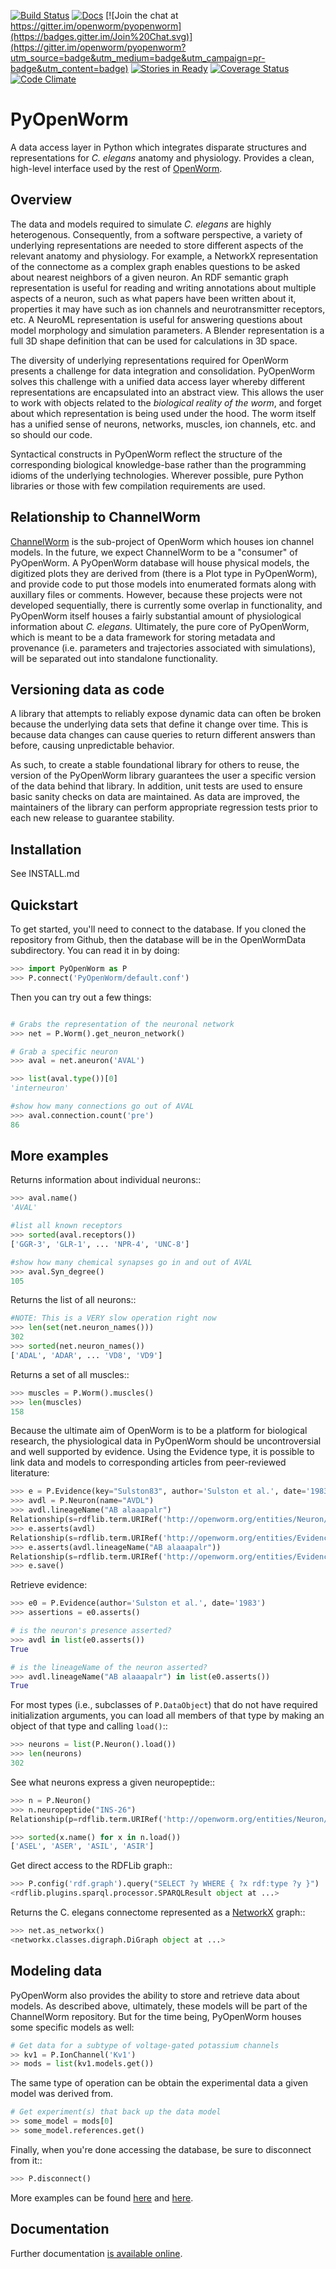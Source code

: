 [![Build Status](https://travis-ci.org/openworm/PyOpenWorm.png?branch=master)](https://travis-ci.org/openworm/PyOpenWorm/builds)
[![Docs](https://readthedocs.org/projects/pyopenworm/badge/?version=latest)](https://pyopenworm.readthedocs.org/en/latest)
[![Join the chat at https://gitter.im/openworm/pyopenworm](https://badges.gitter.im/Join%20Chat.svg)](https://gitter.im/openworm/pyopenworm?utm_source=badge&utm_medium=badge&utm_campaign=pr-badge&utm_content=badge) [![Stories in Ready](https://badge.waffle.io/openworm/pyopenworm.png?label=ready&title=Ready)](https://waffle.io/openworm/pyopenworm)  [![Coverage Status](https://coveralls.io/repos/openworm/PyOpenWorm/badge.svg?branch=dev&service=github)](https://coveralls.io/github/openworm/PyOpenWorm?branch=dev)  [![Code Climate](https://codeclimate.com/github/openworm/PyOpenWorm/badges/gpa.svg)](https://codeclimate.com/github/openworm/PyOpenWorm)

PyOpenWorm
===========

A data access layer in Python which integrates disparate structures
and representations for *C. elegans* anatomy and physiology.  Provides a
clean, high-level interface used by the rest of
[OpenWorm](http://www.openworm.org).  

Overview
--------
The data and models required to simulate *C. elegans* are highly heterogenous.
Consequently, from a software perspective, a variety of underlying
representations are needed to store different aspects
of the relevant anatomy and physiology.  For example,
a NetworkX representation of the connectome as a complex graph enables
questions to be asked about nearest neighbors of a given neuron.
An RDF semantic graph representation is useful for reading and
writing annotations about multiple aspects of a neuron, such as what papers
have been written about it, properties it may have such as
ion channels and neurotransmitter receptors, etc.  A NeuroML representation is useful
for answering questions about model morphology and simulation parameters.  A
Blender representation is a full 3D shape definition that can be used for
calculations in 3D space.

The diversity of underlying representations required for OpenWorm
presents a challenge for data integration and consolidation.  PyOpenWorm solves
this challenge with a unified data access layer whereby different representations
are encapsulated into an abstract view.  This allows the user to work with
objects related to the *biological reality of the worm*, and
forget about which representation is being used under the hood.  The worm
itself has a unified sense of neurons, networks, muscles,
ion channels, etc. and so should our code.

Syntactical constructs in PyOpenWorm reflect the structure of
the corresponding biological knowledge-base
rather than the programming idioms of the underlying technologies. Wherever possible,
pure Python libraries or those with few compilation requirements are used.

Relationship to ChannelWorm
-----------------------------
[ChannelWorm](https://github.com/openworm/ChannelWorm) is
the sub-project of OpenWorm which houses ion channel models.  In the future,
we expect ChannelWorm to be a "consumer" of PyOpenWorm.  A PyOpenWorm database will house
physical models, the digitized plots they are derived from (there is a Plot type in PyOpenWorm),
and provide code to put those models into enumerated formats along with auxillary
files or comments.  However, because these projects were not developed sequentially,
there is currently some overlap in functionality, and PyOpenWorm itself houses
a fairly substantial amount of physiological information about *C. elegans.*
Ultimately, the pure core of PyOpenWorm, which is meant to be a data framework
for storing metadata and provenance (i.e. parameters and trajectories
associated with simulations), will be separated out into standalone functionality.  

Versioning data as code
-----------------------

A library that attempts to reliably expose dynamic data can often be broken because
the underlying data sets that define it change over time.  This is because data
changes can cause queries to return different answers than before, causing
unpredictable behavior.  

As such, to create a stable foundational library for others to reuse, the version
of the PyOpenWorm library guarantees the user a specific version of the data
behind that library.  In addition, unit tests are used to ensure basic sanity
checks on data are maintained.  As data are improved, the maintainers of the
library can perform appropriate regression tests prior to each new release to
guarantee stability.

Installation
------------

See INSTALL.md

Quickstart
-----------

To get started, you'll need to connect to the database. If you cloned the
repository from Github, then the database will be in the OpenWormData
subdirectory. You can read it in by doing:

```python
>>> import PyOpenWorm as P
>>> P.connect('PyOpenWorm/default.conf')

```

Then you can try out a few things:

```python

# Grabs the representation of the neuronal network
>>> net = P.Worm().get_neuron_network()

# Grab a specific neuron
>>> aval = net.aneuron('AVAL')

>>> list(aval.type())[0]
'interneuron'

#show how many connections go out of AVAL
>>> aval.connection.count('pre')
86

```

More examples
-------------

Returns information about individual neurons::

```python
>>> aval.name()
'AVAL'

#list all known receptors
>>> sorted(aval.receptors())
['GGR-3', 'GLR-1', ... 'NPR-4', 'UNC-8']

#show how many chemical synapses go in and out of AVAL
>>> aval.Syn_degree()
105

```

Returns the list of all neurons::

```python
#NOTE: This is a VERY slow operation right now
>>> len(set(net.neuron_names()))
302
>>> sorted(net.neuron_names())
['ADAL', 'ADAR', ... 'VD8', 'VD9']

```

Returns a set of all muscles::

```python
>>> muscles = P.Worm().muscles()
>>> len(muscles)
158

```
Because the ultimate aim of OpenWorm is to be a platform for biological research,
the physiological data in PyOpenWorm should be uncontroversial and well supported by
evidence.  Using the Evidence type, it is possible to link data and models
to corresponding articles from peer-reviewed literature:

```python
>>> e = P.Evidence(key="Sulston83", author='Sulston et al.', date='1983')
>>> avdl = P.Neuron(name="AVDL")
>>> avdl.lineageName("AB alaaapalr")
Relationship(s=rdflib.term.URIRef('http://openworm.org/entities/Neuron/AVDL'), p=rdflib.term.URIRef('http://openworm.org/entities/Cell/lineageName'), o=rdflib.term.Literal('AB alaaapalr'))
>>> e.asserts(avdl)
Relationship(s=rdflib.term.URIRef('http://openworm.org/entities/Evidence/Sulston83'), p=rdflib.term.URIRef('http://openworm.org/entities/Evidence/asserts'), o=rdflib.term.URIRef('http://openworm.org/entities/Neuron/AVDL'))
>>> e.asserts(avdl.lineageName("AB alaaapalr"))
Relationship(s=rdflib.term.URIRef('http://openworm.org/entities/Evidence/Sulston83'), p=rdflib.term.URIRef('http://openworm.org/entities/Evidence/asserts'), o=rdflib.term.URIRef('http://openworm.org/entities/Relationship/ad1bb78ba8307e126ff62a44d9999104e'))
>>> e.save()

```

Retrieve evidence:
```python
>>> e0 = P.Evidence(author='Sulston et al.', date='1983')
>>> assertions = e0.asserts()

# is the neuron's presence asserted?
>>> avdl in list(e0.asserts())
True

# is the lineageName of the neuron asserted?
>>> avdl.lineageName("AB alaaapalr") in list(e0.asserts())
True

```

For most types (i.e., subclasses of `P.DataObject`) that do not have required
initialization arguments, you can load all members of that type by making an
object of that type and calling `load()`::
```python
>>> neurons = list(P.Neuron().load())
>>> len(neurons)
302

```

See what neurons express a given neuropeptide::
```python
>>> n = P.Neuron()
>>> n.neuropeptide("INS-26")
Relationship(p=rdflib.term.URIRef('http://openworm.org/entities/Neuron/neuropeptide'), o=rdflib.term.Literal('INS-26'))

>>> sorted(x.name() for x in n.load())
['ASEL', 'ASER', 'ASIL', 'ASIR']

```

Get direct access to the RDFLib graph::
```python
>>> P.config('rdf.graph').query("SELECT ?y WHERE { ?x rdf:type ?y }")
<rdflib.plugins.sparql.processor.SPARQLResult object at ...>

```

Returns the C. elegans connectome represented as a [NetworkX](http://networkx.github.io/documentation/latest/) graph::

```python
>>> net.as_networkx()
<networkx.classes.digraph.DiGraph object at ...>

```

Modeling data
--------------

PyOpenWorm also provides the ability to store and retrieve data about models.
As described above, ultimately, these models will be part of the ChannelWorm
repository.  But for the time being, PyOpenWorm houses some specific models
as well:

```python
# Get data for a subtype of voltage-gated potassium channels
>> kv1 = P.IonChannel('Kv1')
>> mods = list(kv1.models.get())

```

The same type of operation can be obtain the experimental data a given
model was derived from.  

```python
# Get experiment(s) that back up the data model
>> some_model = mods[0]
>> some_model.references.get()

```

Finally, when you're done accessing the database, be sure to disconnect from it::
```python
>>> P.disconnect()

```

More examples can be found [here](http://pyopenworm.readthedocs.org/en/latest/making_dataObjects.html) and [here](https://github.com/openworm/PyOpenWorm/tree/master/examples).

Documentation
-------------

Further documentation [is available online](http://pyopenworm.readthedocs.org).
